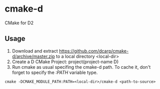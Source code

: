 cmake-d
=======

CMake for D2

Usage
-----

1. Download and extract https://github.com/dcarp/cmake-d/archive/master.zip to a local directory \<local-dir\>
2. Create a D CMake Project: project(project-name D)
3. Run cmake as usual specifing the cmake-d path. To cache it, don't forget to specify the *:PATH* variable type.<br/>
```
cmake -DCMAKE_MODULE_PATH:PATH=<local-dir>/cmake-d <path-to-source>
```
